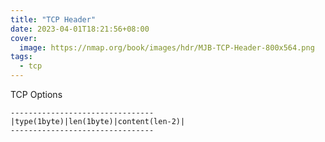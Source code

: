 ```yaml
---
title: "TCP Header"
date: 2023-04-01T18:21:56+08:00
cover:
  image: https://nmap.org/book/images/hdr/MJB-TCP-Header-800x564.png
tags:
  - tcp
---
```


TCP Options

```
--------------------------------
|type(1byte)|len(1byte)|content(len-2)|
--------------------------------
```
